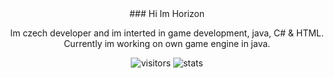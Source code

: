 <div align="center">
  ### Hi Im Horizon

  Im czech developer and im interted in game development, java, C# & HTML.
  Currently im working on own game engine in java.

  ![visitors](https://visitor-badge.laobi.icu/badge?page_id=zMamutCZz.zMamutCZz)
  ![stats](https://github-readme-stats.vercel.app/api?username=zMamutCZz&show_icons=true&theme=gruvbox)
</div>
